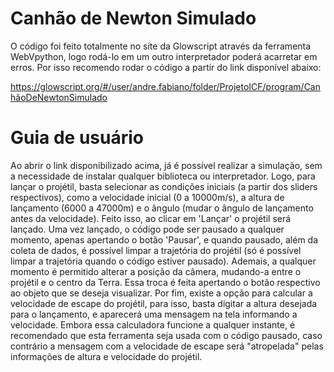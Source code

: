 # Canhão de Newton Simulado
O código foi feito totalmente no site da Glowscript através da ferramenta WebVpython, logo rodá-lo em um outro interpretador poderá acarretar em erros. Por isso recomendo rodar o código a partir do link disponível abaixo:

https://glowscript.org/#/user/andre.fabiano/folder/ProjetoICF/program/CanhãoDeNewtonSimulado

# Guia de usuário 
Ao abrir o link disponibilizado acima, já é possível realizar a simulação, sem a necessidade de instalar qualquer biblioteca ou interpretador. Logo, para lançar o projétil, basta selecionar as condições iniciais (a partir dos sliders respectivos), como a velocidade inicial (0 a 10000m/s), a altura de lançamento (6000 a 47000m) e o ângulo (mudar o ângulo de lançamento antes da velocidade). Feito isso, ao clicar em 'Lançar' o projétil será lançado. Uma vez lançado, o código pode ser pausado a qualquer momento, apenas apertando o botão 'Pausar', e quando pausado, além da coleta de dados, é possível limpar a trajetória do projétil (só é possível limpar a trajetória quando o código estiver pausado).
Ademais, a qualquer momento é permitido alterar a posição da câmera, mudando-a entre o projétil e o centro da Terra. Essa troca é feita apertando o botão respectivo ao objeto que se deseja visualizar.
Por fim, existe a opção para calcular a velocidade de escape do projétil, para isso, basta digitar a altura desejada para o lançamento, e aparecerá uma mensagem na tela informando a velocidade. Embora essa calculadora funcione a qualquer instante, é recomendado que esta ferramenta seja usada com o código pausado, caso contrário a mensagem com a velocidade de escape será "atropelada" pelas informações de altura e velocidade do projétil.
